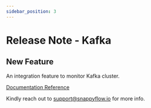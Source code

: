 ```yaml
---
sidebar_position: 3 
---
```

# Release Note - Kafka

## New Feature

An integration feature to monitor Kafka cluster.

[Documentation Reference](/docs/selfhosted-lite/Integrations/kafka/overview)

Kindly reach out to [support@snappyflow.io](mailto:support@snappyflow.io) for more info.
